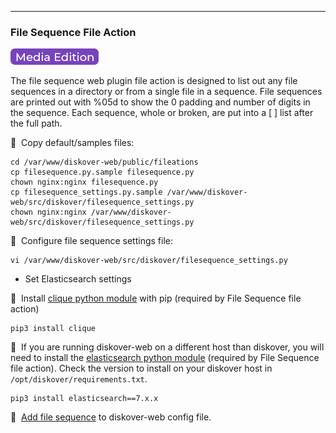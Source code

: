 ___
### File Sequence File Action

![Image: AJA Diskover Media Edition Label](images/button_edition_media.png)

The file sequence web plugin file action is designed to list out any file sequences in a directory or from a single file in a sequence. File sequences are printed out with %05d to show the 0 padding and number of digits in the sequence. Each sequence, whole or broken, are put into a [ ] list after the full path.

🔴 &nbsp;Copy default/samples files:
```
cd /var/www/diskover-web/public/fileations
cp filesequence.py.sample filesequence.py
chown nginx:nginx filesequence.py
cp filesequence_settings.py.sample /var/www/diskover-web/src/diskover/filesequence_settings.py
chown nginx:nginx /var/www/diskover-web/src/diskover/filesequence_settings.py
```

🔴 &nbsp;Configure file sequence settings file:
```
vi /var/www/diskover-web/src/diskover/filesequence_settings.py
```
- Set Elasticsearch settings

🔴 &nbsp;Install [clique python module](https://pypi.org/project/clique/) with pip (required by File Sequence file action)
```
pip3 install clique
```

🔴 &nbsp;If you are running diskover-web on a different host than diskover, you will need to install the [elasticsearch python module](https://pypi.org/project/elasticsearch/) (required by File Sequence file action). Check the version to install on your diskover host in `/opt/diskover/requirements.txt`.
```
pip3 install elasticsearch==7.x.x
```

🔴 &nbsp;[Add file sequence](https://docs.diskoverdata.com/diskover_configuration_and_administration_guide/#diskover-web-plugins-file-actions) to diskover-web config file.

